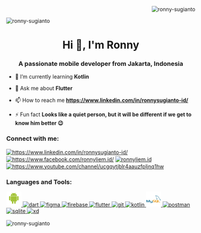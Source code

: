 
<!--
**ronny-sugianto/ronny-sugianto** is a ✨ _special_ ✨ repository because its `README.md` (this file) appears on your GitHub profile.

Here are some ideas to get you started:

- 🔭 I’m currently working on ...
- 🌱 I’m currently learning ...
- 👯 I’m looking to collaborate on ...
- 🤔 I’m looking for help with ...
- 💬 Ask me about ...
- 📫 How to reach me: ...
- 😄 Pronouns: ...
- ⚡ Fun fact: ...
-->

<p align="right"><img src="https://komarev.com/ghpvc/?username=ronny-sugianto&label=Profile%20views&color=ff0000&style=flat" alt="ronny-sugianto" /> </p>
<img src="https://1.bp.blogspot.com/-4B918MLaS9o/XXBFXsZ1uMI/AAAAAAAAL7M/Pk4cPjGsZFwczYiMzUQmUJ7b3p9kyvtZgCLcBGAs/s1600/image3.png" alt="ronny-sugianto" width="100%" height="403" />

<h1 align="center">Hi 👋, I'm Ronny</h1>
<h3 align="center">A passionate mobile developer from Jakarta, Indonesia</h3>

- 🌱 I’m currently learning **Kotlin**

- 💬 Ask me about **Flutter**

- 📫 How to reach me **https://www.linkedin.com/in/ronnysugianto-id/**

- ⚡ Fun fact **Looks like a quiet person, but it will be different if we get to know him better 😉**

<h3 align="left">Connect with me:</h3>
<p align="left">
<a href="https://linkedin.com/in/ronnysugianto-id/" target="blank"><img align="center" src="https://raw.githubusercontent.com/rahuldkjain/github-profile-readme-generator/master/src/images/icons/Social/linked-in-alt.svg" alt="https://www.linkedin.com/in/ronnysugianto-id/" height="30" width="40" /></a>
<a href="https://fb.com/ronnyliem.id/" target="blank"><img align="center" src="https://raw.githubusercontent.com/rahuldkjain/github-profile-readme-generator/master/src/images/icons/Social/facebook.svg" alt="https://www.facebook.com/ronnyliem.id/" height="30" width="40" /></a>
<a href="https://instagram.com/ronnyliem.id" target="blank"><img align="center" src="https://raw.githubusercontent.com/rahuldkjain/github-profile-readme-generator/master/src/images/icons/Social/instagram.svg" alt="ronnyliem.id" height="30" width="40" /></a>
<a href="https://www.youtube.com/c/RonnyLiem" target="blank"><img align="center" src="https://raw.githubusercontent.com/rahuldkjain/github-profile-readme-generator/master/src/images/icons/Social/youtube.svg" alt="https://www.youtube.com/channel/ucgqytjblr4aauzfpljnq1hw" height="30" width="40" /></a>
</p>

<h3 align="left">Languages and Tools:</h3>
<p align="left"> <a href="https://developer.android.com" target="_blank" rel="noreferrer"> <img src="https://raw.githubusercontent.com/devicons/devicon/master/icons/android/android-original-wordmark.svg" alt="android" width="40" height="40"/> </a> <a href="https://dart.dev" target="_blank" rel="noreferrer"> <img src="https://www.vectorlogo.zone/logos/dartlang/dartlang-icon.svg" alt="dart" width="40" height="40"/> </a> <a href="https://www.figma.com/" target="_blank" rel="noreferrer"> <img src="https://www.vectorlogo.zone/logos/figma/figma-icon.svg" alt="figma" width="40" height="40"/> </a> <a href="https://firebase.google.com/" target="_blank" rel="noreferrer"> <img src="https://www.vectorlogo.zone/logos/firebase/firebase-icon.svg" alt="firebase" width="40" height="40"/> </a> <a href="https://flutter.dev" target="_blank" rel="noreferrer"> <img src="https://www.vectorlogo.zone/logos/flutterio/flutterio-icon.svg" alt="flutter" width="40" height="40"/> </a> <a href="https://git-scm.com/" target="_blank" rel="noreferrer"> <img src="https://www.vectorlogo.zone/logos/git-scm/git-scm-icon.svg" alt="git" width="40" height="40"/> </a> <a href="https://kotlinlang.org" target="_blank" rel="noreferrer"> <img src="https://www.vectorlogo.zone/logos/kotlinlang/kotlinlang-icon.svg" alt="kotlin" width="40" height="40"/> </a> <a href="https://www.mysql.com/" target="_blank" rel="noreferrer"> <img src="https://raw.githubusercontent.com/devicons/devicon/master/icons/mysql/mysql-original-wordmark.svg" alt="mysql" width="40" height="40"/> </a> <a href="https://postman.com" target="_blank" rel="noreferrer"> <img src="https://www.vectorlogo.zone/logos/getpostman/getpostman-icon.svg" alt="postman" width="40" height="40"/> </a> <a href="https://www.sqlite.org/" target="_blank" rel="noreferrer"> <img src="https://www.vectorlogo.zone/logos/sqlite/sqlite-icon.svg" alt="sqlite" width="40" height="40"/> </a> <a href="https://www.adobe.com/products/xd.html" target="_blank" rel="noreferrer"> <img src="https://cdn.worldvectorlogo.com/logos/adobe-xd.svg" alt="xd" width="40" height="40"/> </a> </p>

<p><img align="center" src="https://github-readme-stats.vercel.app/api/top-langs?username=ronny-sugianto&show_icons=true&locale=en&layout=compact" alt="ronny-sugianto" /></p>
